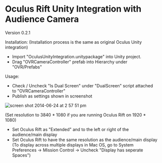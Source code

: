Oculus Rift Unity Integration with Audience Camera
======================
Version 0.2.1

Installation: (Installation process is the same as original Oculus Unity integration)
 - Import "OculusUnityIntegration.unitypackage" into Unity project.
 - Drag "OVRCameraController" prefab into Hierarchy under "OVR/Prefabs"

Usage:
- Check / Uncheck "Is Dual Screen" under "DualScreen" script attached to "OVRCameraController"
- Publish as settings shown in screenshot

![screen shot 2014-06-24 at 2 57 51 pm](https://cloud.githubusercontent.com/assets/3334163/3380278/1ef82bfc-fc02-11e3-89dd-2f7731f1c19b.png)

(Set resolution to 3840 * 1080 if you are running Oculus Rift on 1920 * 1080)

- Set Oculus Rift as "Extended" and to the left or right of the audience/main display
- Set Oculus Rift to have the same resolution as the audience/main display
(To display across multiple displays in Mac OS, go to System Preferences -> Mission Control -> Uncheck "Display has seperate Spaces") 
